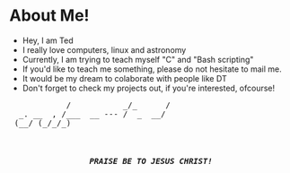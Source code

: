 # About Me!

- Hey, I am Ted 
- I really love computers, linux and astronomy 
- Currently, I am trying to teach myself "C" and "Bash scripting" 
- If you'd like to teach me something, please do not hesitate to mail me.
- It would be my dream to colaborate with people like DT
- Don't forget to check my projects out, if you're interested, ofcourse! 
  
<pre>
            /           _/_      /
  _. __  , /___  __ --- /  _  __/ 
 (__/ (_/_/_)</_/ (_   <__</_(_/_ 
       /                          
      '   @Github: https://github.com/cyber-ted/
          @Gmail: tedjoshissac@gmail.com 
</pre>

<center> <h5> PRAISE BE TO JESUS CHRIST! </h5> </center>
